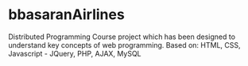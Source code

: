 # bbasaranAirlines
Distributed Programming Course project which has been designed to understand key concepts of web programming. Based on: HTML, CSS, Javascript - JQuery, PHP, AJAX, MySQL
